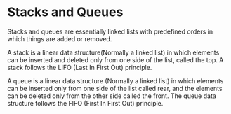# Stacks and Queues

Stacks and queues are essentially linked lists with predefined orders in which things are added or removed.

A stack is a linear data structure(Normally a linked list) in which elements can be inserted and deleted only from one side of the list, called the top. A stack follows the LIFO (Last In First Out) principle.

A queue is a linear data structure (Normally a linked list) in which elements can be inserted only from one side of the list called rear, and the elements can be deleted only from the other side called the front. The queue data structure follows the FIFO (First In First Out) principle.